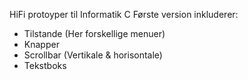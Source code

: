 HiFi protoyper til Informatik C
Første version inkluderer:
- Tilstande (Her forskellige menuer)
- Knapper
- Scrollbar (Vertikale & horisontale)
- Tekstboks
